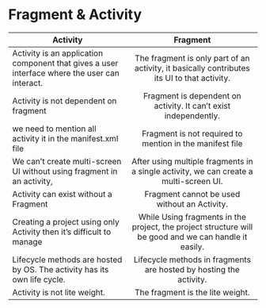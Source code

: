 # Fragment & Activity

| Activity |  Fragment |
|----------|:---------:|
| Activity is an application component that gives a user interface where the user can interact. | The fragment is only part of an activity, it basically contributes its UI to that activity.|
| Activity is not dependent on fragment | 	Fragment is dependent on activity. It can’t exist independently. |
| we need to mention all activity it in the manifest.xml file | 	Fragment is not required to mention in  the manifest file |
| We can’t create multi-screen UI without using fragment in an activity, |	After using multiple fragments in a single activity, we can create a multi-screen UI.|
|Activity can exist without a Fragment |  	Fragment cannot be used without an Activity. |
| Creating a project using only Activity then it’s difficult to manage |	While Using fragments in the project, the project structure will be good and we can handle it easily. |
| Lifecycle methods are hosted by OS. The activity has its own life cycle. |	Lifecycle methods in fragments are hosted by hosting the activity. |
| Activity is not lite weight. | 	The fragment is the lite weight. |
